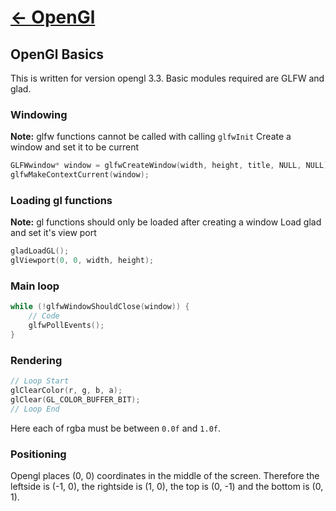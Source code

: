 # [<- OpenGl](../opengl/)

## OpenGl Basics
This is written for version opengl 3.3. Basic modules required are GLFW and glad.

### Windowing
**Note:** glfw functions cannot be called with calling `glfwInit`
Create a window and set it to be current
```C
GLFWwindow* window = glfwCreateWindow(width, height, title, NULL, NULL);
glfwMakeContextCurrent(window);
```

### Loading gl functions
**Note:** gl functions should only be loaded after creating a window
Load glad and set it's view port
```C
gladLoadGL();
glViewport(0, 0, width, height);
```

### Main loop
```C
while (!glfwWindowShouldClose(window)) {
    // Code
    glfwPollEvents();
}
```

### Rendering
```C
// Loop Start
glClearColor(r, g, b, a);
glClear(GL_COLOR_BUFFER_BIT);
// Loop End
```
Here each of rgba must be between `0.0f` and `1.0f`.

### Positioning
Opengl places (0, 0) coordinates in the middle of the screen. Therefore the leftside is (-1, 0), the rightside is (1, 0), the top is (0, -1) and the bottom is (0, 1).


